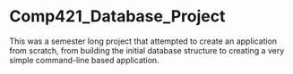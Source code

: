 # Comp421_Database_Project
This was a semester long project that attempted to create an application from scratch, from building the initial database structure to creating a very simple command-line based application. 


